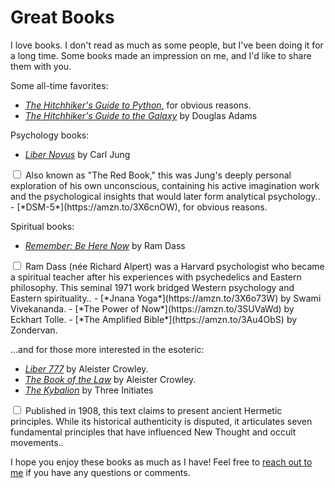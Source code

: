 # Great Books

I love books. I don't read as much as some people, but I've been doing it for a long time. Some books made an impression on me, and I'd like to share them with you.

Some all-time favorites:

- [*The Hitchhiker's Guide to Python*](https://amzn.to/4cy3LVH), for obvious reasons.
- [*The Hitchhiker's Guide to the Galaxy*](https://amzn.to/3Av4Tw3) by Douglas Adams

Psychology books:

- [*Liber Novus*](https://amzn.to/3YPJ0BF) by Carl Jung<label for="sn-red-book" class="margin-toggle sidenote-number"></label>
<input type="checkbox" id="sn-red-book" class="margin-toggle"/>
<span class="sidenote">Also known as "The Red Book," this was Jung's deeply personal exploration of his own unconscious, containing his active imagination work and the psychological insights that would later form analytical psychology.</span>.
- [*DSM-5*](https://amzn.to/3X6cnOW), for obvious reasons.

Spiritual books:

- [*Remember: Be Here Now*](https://amzn.to/3ApMa54) by Ram Dass<label for="sn-ram-dass" class="margin-toggle sidenote-number"></label>
<input type="checkbox" id="sn-ram-dass" class="margin-toggle"/>
<span class="sidenote">Ram Dass (née Richard Alpert) was a Harvard psychologist who became a spiritual teacher after his experiences with psychedelics and Eastern philosophy. This seminal 1971 work bridged Western psychology and Eastern spirituality.</span>.
- [*Jnana Yoga*](https://amzn.to/3X6o73W) by Swami Vivekananda.
- [*The Power of Now*](https://amzn.to/3SUVaWd) by Eckhart Tolle.
- [*The Amplified Bible*](https://amzn.to/3Au4ObS) by Zondervan.

…and for those more interested in the esoteric:

- [*Liber 777*](https://amzn.to/3X7FqBt) by Aleister Crowley.
- [*The Book of the Law*](https://amzn.to/3SP6KlK) by Aleister Crowley.
- [*The Kybalion*](https://amzn.to/3X6HFoC) by Three Initiates<label for="sn-kybalion" class="margin-toggle sidenote-number"></label>
<input type="checkbox" id="sn-kybalion" class="margin-toggle"/>
<span class="sidenote">Published in 1908, this text claims to present ancient Hermetic principles. While its historical authenticity is disputed, it articulates seven fundamental principles that have influenced New Thought and occult movements.</span>.

I hope you enjoy these books as much as I have! Feel free to [reach out to me](/contact) if you have any questions or comments.
